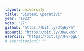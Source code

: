 ```yaml
---
layout: university
title: "Sistemi Operativi"
year: "2023"
voto: "27"
github: "https://bit.ly/3tg6yPa"
appunti: "https://bit.ly/3DwLkm5"
esercizi: "https://bit.ly/3FvFpgL"
# esercitazioni: ""
---
```


